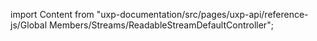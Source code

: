 
import Content from "uxp-documentation/src/pages/uxp-api/reference-js/Global Members/Streams/ReadableStreamDefaultController";

<Content query="product=photoshop"/>
